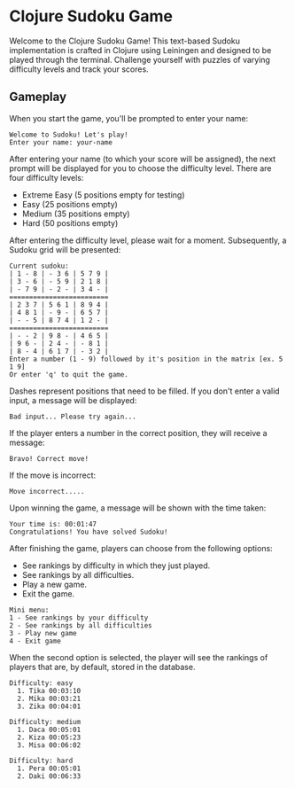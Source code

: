 # Clojure Sudoku Game

Welcome to the Clojure Sudoku Game! This text-based Sudoku implementation is crafted in Clojure using Leiningen and designed to be played through the terminal. Challenge yourself with puzzles of varying difficulty levels and track your scores.

## Gameplay

When you start the game, you'll be prompted to enter your name:

```
Welcome to Sudoku! Let's play!
Enter your name: your-name
```

After entering your name (to which your score will be assigned), the next prompt will be displayed for you to choose the difficulty level. There are four difficulty levels:

-  Extreme Easy (5 positions empty for testing)
-  Easy (25 positions empty)
-  Medium (35 positions empty)
-  Hard (50 positions empty)

After entering the difficulty level, please wait for a moment. Subsequently, a Sudoku grid will be presented:

```
Current sudoku:
| 1 - 8 | - 3 6 | 5 7 9 |
| 3 - 6 | - 5 9 | 2 1 8 |
| - 7 9 | - 2 - | 3 4 - |
=========================
| 2 3 7 | 5 6 1 | 8 9 4 |
| 4 8 1 | - 9 - | 6 5 7 |
| - - 5 | 8 7 4 | 1 2 - |
=========================
| - - 2 | 9 8 - | 4 6 5 |
| 9 6 - | 2 4 - | - 8 1 |
| 8 - 4 | 6 1 7 | - 3 2 |
Enter a number (1 - 9) followed by it's position in the matrix [ex. 5 1 9]
Or enter 'q' to quit the game.
```

Dashes represent positions that need to be filled. If you don't enter a valid input, a message will be displayed:

```
Bad input... Please try again...
```

If the player enters a number in the correct position, they will receive a message:

```
Bravo! Correct move!
```

If the move is incorrect:

```
Move incorrect.....
```

Upon winning the game, a message will be shown with the time taken:

```
Your time is: 00:01:47
Congratulations! You have solved Sudoku!
```

After finishing the game, players can choose from the following options:

-  See rankings by difficulty in which they just played.
-  See rankings by all difficulties.
-  Play a new game.
-  Exit the game.

```
Mini menu:
1 - See rankings by your difficulty
2 - See rankings by all difficulties
3 - Play new game
4 - Exit game
```

When the second option is selected, the player will see the rankings of players that are, by default, stored in the database.

```
Difficulty: easy
  1. Tika 00:03:10
  2. Mika 00:03:21
  3. Zika 00:04:01

Difficulty: medium
  1. Daca 00:05:01
  2. Kiza 00:05:23
  3. Misa 00:06:02

Difficulty: hard
  1. Pera 00:05:01
  2. Daki 00:06:33
```

